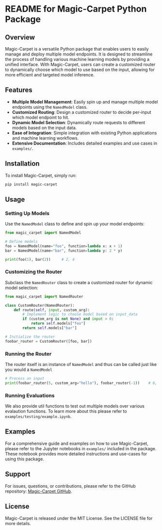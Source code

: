 # README for Magic-Carpet Python Package

## Overview

Magic-Carpet is a versatile Python package that enables users to easily manage and deploy multiple model endpoints. It is designed to streamline the process of handling various machine learning models by providing a unified interface. With Magic-Carpet, users can create a customized router to dynamically choose which model to use based on the input, allowing for more efficient and targeted model inference.

## Features

- **Multiple Model Management**: Easily spin up and manage multiple model endpoints using the `NamedModel` class.
- **Customized Routing**: Design a customized router to decide per-input which model endpoint to hit.
- **Dynamic Model Selection**: Dynamically route requests to different models based on the input data.
- **Ease of Integration**: Simple integration with existing Python applications and machine learning workflows.
- **Extensive Documentation**: Includes detailed examples and use cases in `examples/`.

## Installation

To install Magic-Carpet, simply run:

```bash
pip install magic-carpet
```

## Usage

### Setting Up Models

Use the `NamedModel` class to define and spin up your model endpoints:

```python
from magic_carpet import NamedModel

# Define models
foo = NamedModel(name="foo", function=lambda x: x + 1)
bar = NamedModel(name="bar", function=lambda y: 2 * y)

print(foo(1), bar(2))     # 2, 4
```

### Customizing the Router

Subclass the `NamedRouter` class to create a customized router for dynamic model selection:

```python
from magic_carpet import NamedRouter

class CustomRouter(NamedRouter):
    def route(self, input, custom_arg):
        # Implement logic to choose model based on input_data
        if (custom_arg is not None) and input > 0:
            return self.models["foo"]
        return self.models["bar"]

# Initialize the router
foobar_router = CustomRouter([foo, bar])
```

### Running the Router

The router itself is an instance of `NamedModel` and thus can be called just like you would a `NamedModel`
```python
# Process an input
print(foobar_router(5, custom_arg="hello"), foobar_router(-1))    # 6, -2
```

### Running Evaluations
We also provide util functions to test out multiple models over various evalaution functions. To learn more about this please refer to `examples/testing/example.ipynb`.

## Examples

For a comprehensive guide and examples on how to use Magic-Carpet, please refer to the Jupyter notebooks in `examples/` included in the package. These notebook provides more detailed instructions and use-cases for using this package.

## Support

For issues, questions, or contributions, please refer to the GitHub repository: [Magic-Carpet GitHub](https://github.com/loral-labs/magic-carpet).

## License

Magic-Carpet is released under the MIT License. See the LICENSE file for more details.